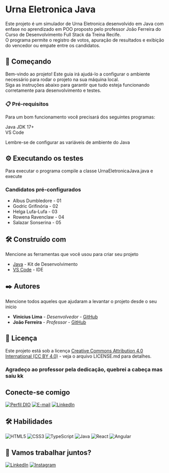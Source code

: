 # Urna Eletronica Java

Este projeto é um simulador de Urna Eletronica desenvolvido em Java com enfase no aprendizado em POO proposto pelo professor João Ferreira do Curso de Desenvolvimento Full Stack da Treina Recife. <br>
O programa permite o registro de votos, apuração de resultados e exibição do vencedor ou empate entre os candidatos.

## 🚀 Começando

Bem-vindo ao projeto! Este guia irá ajudá-lo a configurar o ambiente necessário para rodar o projeto na sua máquina local. <br>
Siga as instruções abaixo para garantir que tudo esteja funcionando corretamente para desenvolvimento e testes.

### 📋 Pré-requisitos

Para um bom funcionamento você precisará dos seguintes programas: <br>

Java JDK 17+ <br>
VS Code <br>

Lembre-se de configurar as variáveis de ambiente do Java

## ⚙️ Executando os testes

Para executar o programa compile a classe UrnaEletronicaJava.java e execute


### Candidatos pré-configurados

- Albus Dumbledore - 01
- Godric Grifinória - 02
- Helga Lufa-Lufa - 03
- Rowena Ravenclaw - 04
- Salazar Sonserina - 05

## 🛠️ Construído com

Mencione as ferramentas que você usou para criar seu projeto

* [Java](https://www.oracle.com/java/technologies/javase-jdk11-downloads.html) - Kit de Desenvolvimento
* [VS Code](https://code.visualstudio.com/) - IDE

## ✒️ Autores

Mencione todos aqueles que ajudaram a levantar o projeto desde o seu início

* **Vinicius Lima** - *Desenvolvedor* - [GitHub](https://github.com/vinimateuslima)
* **João Ferreira** - *Professor* - [GitHub](https://github.com/joaoferreirape)

## 📄 Licença

Este projeto está sob a licença [Creative Commons Attribution 4.0 International (CC BY 4.0)](https://creativecommons.org/licenses/by/4.0/) - veja o arquivo LICENSE.md para detalhes.

### Agradeço ao professor pela dedicação, quebrei a cabeça mas saiu kk

## Conecte-se comigo

[![Perfil DIO](https://img.shields.io/badge/-Meu%20Perfil%20na%20DIO-30A3DC?style=for-the-badge)](https://web.dio.me/users/viniciusmateus_dev?tab=skills)
[![E-mail](https://img.shields.io/badge/-Email-000?style=for-the-badge&logo=microsoft-outlook&logoColor=E94D5F)](mailto:viniciusmateus.dev@gmail.com)
[![LinkedIn](https://img.shields.io/badge/LinkedIn-000?style=for-the-badge&logo=linkedin&logoColor=0E76A8)](https://www.linkedin.com/in/vinicius-mateus-924807181/)

## 🛠 Habilidades

![HTML5](https://img.shields.io/badge/HTML5-000?style=for-the-badge&logo=html5)
![CSS3](https://img.shields.io/badge/CSS3-000?style=for-the-badge&logo=css3&logoColor=264CE4)
![TypeScript](https://img.shields.io/badge/TypeScript-000?style=for-the-badge&logo=typescript)
![Java](https://img.shields.io/badge/Java-000?style=for-the-badge&logo=java)
![React](https://img.shields.io/badge/React-000?style=for-the-badge&logo=react)
![Angular](https://img.shields.io/badge/Angular-000?style=for-the-badge&logo=angular&logoColor=C3002F)

## 🔗 Vamos trabalhar juntos?
[![LinkedIn](https://img.shields.io/badge/LinkedIn-000?style=for-the-badge&logo=linkedin&logoColor=0E76A8)](https://www.linkedin.com/in/vinicius-mateus-924807181/)
[![Instagram](https://img.shields.io/badge/Instagram-000?style=for-the-badge&logo=instagram)](https://www.instagram.com/viniciuslimadev/)